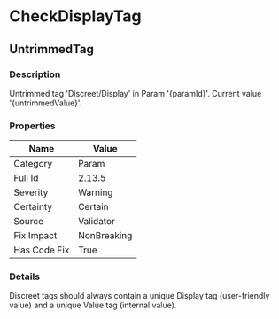 ﻿---  
uid: Validator_2_13_5  
---

# CheckDisplayTag

## UntrimmedTag

### Description

Untrimmed tag 'Discreet\/Display' in Param '{paramId}'. Current value '{untrimmedValue}'.

### Properties

| Name         | Value       |
| ------------ | ----------- |
| Category     | Param       |
| Full Id      | 2.13.5      |
| Severity     | Warning     |
| Certainty    | Certain     |
| Source       | Validator   |
| Fix Impact   | NonBreaking |
| Has Code Fix | True        |

### Details

Discreet tags should always contain a unique Display tag (user\-friendly value) and a unique Value tag (internal value).

